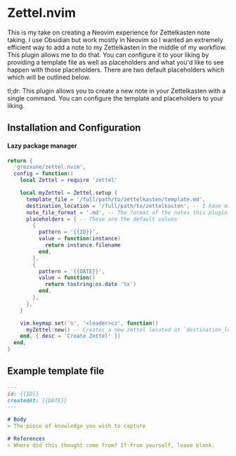 # Zettel.nvim

This is my take on creating a Neovim experience for Zettelkasten note taking. I use Obsidian but work mostly in Neovim so I wanted an extremely efficient way to add a note to my Zettelkasten in the middle of my workflow. This plugin allows me to do that. You can configure it to your liking by providing a template file as well as placeholders and what you'd like to see happen with those placeholders. There are two default placeholders which which will be outlined below.

tl;dr: This plugin allows you to create a new note in your Zettelkasten with a single command. You can configure the template and placeholders to your liking.

## Installation and Configuration

#### Lazy package manager
```lua
return {
  'grezxune/zettel.nvim',
  config = function()
    local Zettel = require 'zettel'

    local myZettel = Zettel.setup {
      template_file = '/full/path/to/zettelkasten/template.md',
      destination_location = '/full/path/to/zettelkasten', -- I have mine pointed to my vault/zettelkasten folder
      note_file_format = '.md', -- The format of the notes this plugin will create
      placeholders = { -- These are the default values
        {
          pattern = '{{ID}}',
          value = function(instance)
            return instance.filename
          end,
        },
        {
          pattern = '{{DATE}}',
          value = function()
            return tostring(os.date '%x')
          end,
        },
      },
    }

    vim.keymap.set('n', '<leader>cz', function()
      myZettel:new() -- Creates a new zettel located at `destination_location`
    end, { desc = 'Create Zettel' })
  end,
}
```

## Example template file

```markdown
---
id: {{ID}}
createdAt: {{DATE}}
---

# Body
> The piece of knowledge you wish to capture

# References
> Where did this thought come from? If from yourself, leave blank.
```
